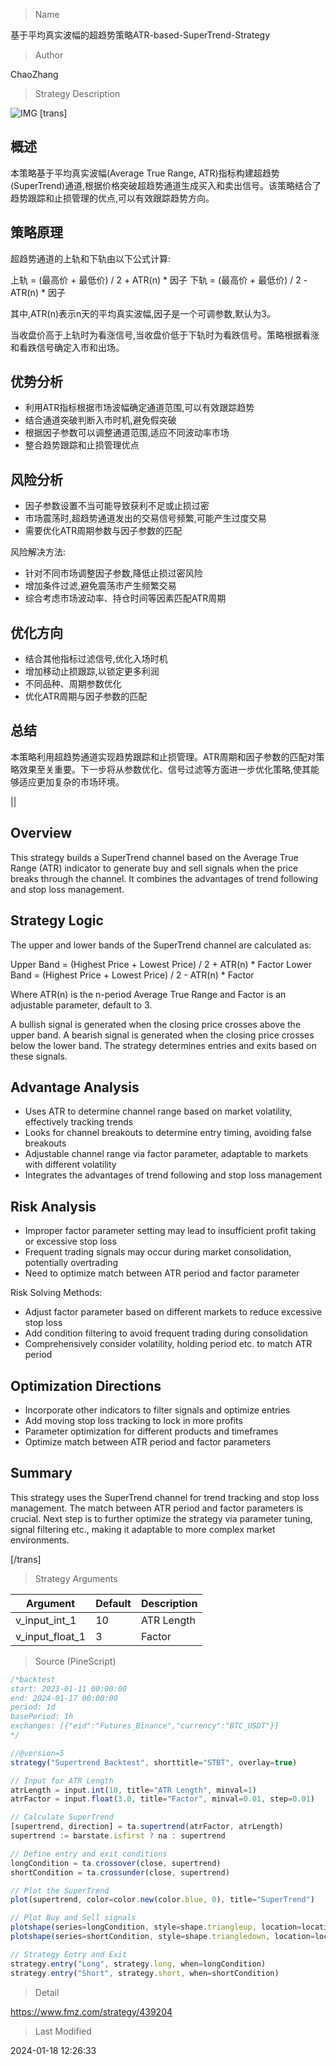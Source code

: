 
> Name

基于平均真实波幅的超趋势策略ATR-based-SuperTrend-Strategy

> Author

ChaoZhang

> Strategy Description

![IMG](https://www.fmz.com/upload/asset/f3244c21e9d7aa4ca7.png)
 [trans]

## 概述

本策略基于平均真实波幅(Average True Range, ATR)指标构建超趋势(SuperTrend)通道,根据价格突破超趋势通道生成买入和卖出信号。该策略结合了趋势跟踪和止损管理的优点,可以有效跟踪趋势方向。

## 策略原理

超趋势通道的上轨和下轨由以下公式计算:

上轨 = (最高价 + 最低价) / 2 + ATR(n) * 因子
下轨 = (最高价 + 最低价) / 2 - ATR(n) * 因子

其中,ATR(n)表示n天的平均真实波幅,因子是一个可调参数,默认为3。

当收盘价高于上轨时为看涨信号,当收盘价低于下轨时为看跌信号。策略根据看涨和看跌信号确定入市和出场。

## 优势分析

- 利用ATR指标根据市场波幅确定通道范围,可以有效跟踪趋势
- 结合通道突破判断入市时机,避免假突破
- 根据因子参数可以调整通道范围,适应不同波动率市场
- 整合趋势跟踪和止损管理优点

## 风险分析

- 因子参数设置不当可能导致获利不足或止损过密
- 市场震荡时,超趋势通道发出的交易信号频繁,可能产生过度交易
- 需要优化ATR周期参数与因子参数的匹配

风险解决方法:

- 针对不同市场调整因子参数,降低止损过密风险
- 增加条件过滤,避免震荡市产生频繁交易
- 综合考虑市场波动率、持仓时间等因素匹配ATR周期

## 优化方向

- 结合其他指标过滤信号,优化入场时机
- 增加移动止损跟踪,以锁定更多利润
- 不同品种、周期参数优化
- 优化ATR周期与因子参数的匹配

## 总结

本策略利用超趋势通道实现趋势跟踪和止损管理。ATR周期和因子参数的匹配对策略效果至关重要。下一步将从参数优化、信号过滤等方面进一步优化策略,使其能够适应更加复杂的市场环境。

||

## Overview

This strategy builds a SuperTrend channel based on the Average True Range (ATR) indicator to generate buy and sell signals when the price breaks through the channel. It combines the advantages of trend following and stop loss management.

## Strategy Logic  

The upper and lower bands of the SuperTrend channel are calculated as:

Upper Band = (Highest Price + Lowest Price) / 2 + ATR(n) * Factor
Lower Band = (Highest Price + Lowest Price) / 2 - ATR(n) * Factor

Where ATR(n) is the n-period Average True Range and Factor is an adjustable parameter, default to 3.  

A bullish signal is generated when the closing price crosses above the upper band. A bearish signal is generated when the closing price crosses below the lower band. The strategy determines entries and exits based on these signals.

## Advantage Analysis   

- Uses ATR to determine channel range based on market volatility, effectively tracking trends
- Looks for channel breakouts to determine entry timing, avoiding false breakouts  
- Adjustable channel range via factor parameter, adaptable to markets with different volatility
- Integrates the advantages of trend following and stop loss management

## Risk Analysis

- Improper factor parameter setting may lead to insufficient profit taking or excessive stop loss
- Frequent trading signals may occur during market consolidation, potentially overtrading
- Need to optimize match between ATR period and factor parameter  

Risk Solving Methods:

- Adjust factor parameter based on different markets to reduce excessive stop loss
- Add condition filtering to avoid frequent trading during consolidation
- Comprehensively consider volatility, holding period etc. to match ATR period  

## Optimization Directions  

- Incorporate other indicators to filter signals and optimize entries 
- Add moving stop loss tracking to lock in more profits
- Parameter optimization for different products and timeframes
- Optimize match between ATR period and factor parameters   

## Summary  

This strategy uses the SuperTrend channel for trend tracking and stop loss management. The match between ATR period and factor parameters is crucial. Next step is to further optimize the strategy via parameter tuning, signal filtering etc., making it adaptable to more complex market environments.

[/trans]

> Strategy Arguments



|Argument|Default|Description|
|----|----|----|
|v_input_int_1|10|ATR Length|
|v_input_float_1|3|Factor|


> Source (PineScript)

``` javascript
/*backtest
start: 2023-01-11 00:00:00
end: 2024-01-17 00:00:00
period: 1d
basePeriod: 1h
exchanges: [{"eid":"Futures_Binance","currency":"BTC_USDT"}]
*/

//@version=5
strategy("Supertrend Backtest", shorttitle="STBT", overlay=true)

// Input for ATR Length
atrLength = input.int(10, title="ATR Length", minval=1)
atrFactor = input.float(3.0, title="Factor", minval=0.01, step=0.01)

// Calculate SuperTrend
[supertrend, direction] = ta.supertrend(atrFactor, atrLength)
supertrend := barstate.isfirst ? na : supertrend

// Define entry and exit conditions
longCondition = ta.crossover(close, supertrend)
shortCondition = ta.crossunder(close, supertrend)

// Plot the SuperTrend
plot(supertrend, color=color.new(color.blue, 0), title="SuperTrend")

// Plot Buy and Sell signals
plotshape(series=longCondition, style=shape.triangleup, location=location.belowbar, color=color.green, size=size.small, title="Buy Signal")
plotshape(series=shortCondition, style=shape.triangledown, location=location.abovebar, color=color.red, size=size.small, title="Sell Signal")

// Strategy Entry and Exit
strategy.entry("Long", strategy.long, when=longCondition)
strategy.entry("Short", strategy.short, when=shortCondition)


```

> Detail

https://www.fmz.com/strategy/439204

> Last Modified

2024-01-18 12:26:33

